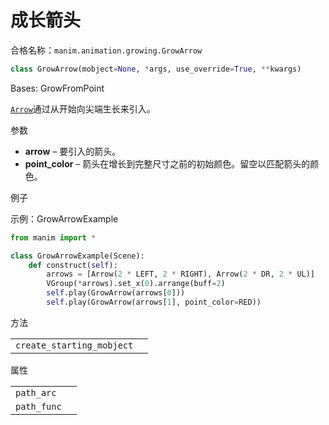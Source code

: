 # 成长箭头

合格名称：`manim.animation.growing.GrowArrow`

```py
class GrowArrow(mobject=None, *args, use_override=True, **kwargs)
```

Bases: GrowFromPoint

[`Arrow`](manim.mobject.geometry.line.Arrow.html#manim.mobject.geometry.line.Arrow "manim.mobject.geometry.line.Arrow")通过从开始向尖端生长来引入。

参数

- **arrow** – 要引入的箭头。
- **point_color** – 箭头在增长到完整尺寸之前的初始颜色。留空以匹配箭头的颜色。

例子

示例：GrowArrowExample

```py
from manim import *

class GrowArrowExample(Scene):
    def construct(self):
        arrows = [Arrow(2 * LEFT, 2 * RIGHT), Arrow(2 * DR, 2 * UL)]
        VGroup(*arrows).set_x(0).arrange(buff=2)
        self.play(GrowArrow(arrows[0]))
        self.play(GrowArrow(arrows[1], point_color=RED))
```

方法

|||
|-|-|
`create_starting_mobject`|

属性

|||
|-|-|
`path_arc`|
`path_func`|
